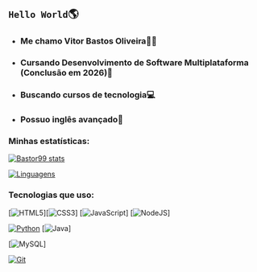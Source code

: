 ## `Hello World`🌎

+ ### Me chamo Vitor Bastos Oliveira🙋‍♂️
+ ### Cursando Desenvolvimento de Software Multiplataforma (**Conclusão em 2026**)📖
+ ### Buscando cursos de tecnologia💻
+ ### Possuo inglês avançado🗽

### Minhas estatísticas:
   
[![Bastor99 stats](https://github-readme-stats.vercel.app/api?username=Bastor99&show_icons=true&theme=shadow_red)](https://github.com/anuraghazra/github-readme-stats)

[![Linguagens](https://github-readme-stats.vercel.app/api/top-langs/?username=Bastor99&layout=compact&theme=shadow_red)](https://github.com/anuraghazra/github-readme-stats)

### Tecnologias que uso:

[![HTML5](https://img.shields.io/badge/HTML5-E34F26?style=for-the-badge&logo=html5&logoColor=white)][![CSS3](https://img.shields.io/badge/CSS3-1572B6?style=for-the-badge&logo=css3&logoColor=white)] [![JavaScript](https://img.shields.io/badge/JavaScript-F7DF1E?style=for-the-badge&logo=javascript&logoColor=black)] [![NodeJS](https://img.shields.io/badge/Node.js-43853D?style=for-the-badge&logo=node.js&logoColor=white)] 

[![Python](https://img.shields.io/badge/Python-3776AB?logo=python&logoColor=fff)](#) [![Java](https://img.shields.io/badge/Java-ED8B00?style=for-the-badge&logo=openjdk&logoColor=white)]

[![MySQL](https://img.shields.io/badge/MySQL-00000F?style=for-the-badge&logo=mysql&logoColor=white)] 

[![Git](https://img.shields.io/badge/Git-F05032?logo=git&logoColor=fff)](#)
